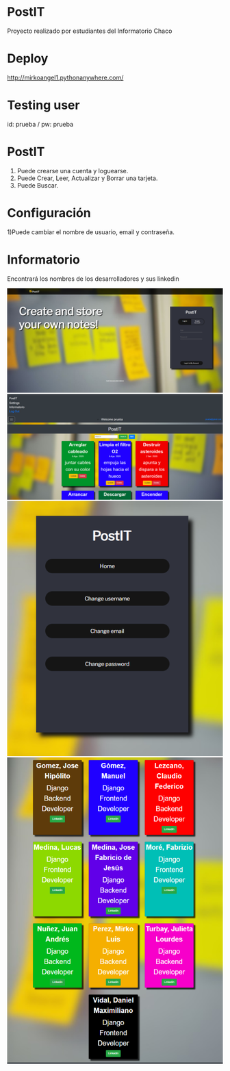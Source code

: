 # PostIT
Proyecto realizado por estudiantes del Informatorio Chaco

# Deploy
http://mirkoangel1.pythonanywhere.com/

# Testing user
id: prueba /
pw: prueba

# PostIT
1) Puede crearse una cuenta y loguearse. 
2) Puede Crear, Leer, Actualizar y Borrar una tarjeta. 
3) Puede Buscar. 

# Configuración
1)Puede cambiar el nombre de usuario, email y contraseña.

# Informatorio
Encontrará los nombres de los desarrolladores y sus linkedin

![alt text](https://github.com/LucasSoftware12/PostIT/blob/master/postit1.PNG)
![alt text](https://github.com/LucasSoftware12/PostIT/blob/master/postit2.PNG)
![alt text](https://github.com/LucasSoftware12/PostIT/blob/master/postit3.PNG)
![alt text](https://github.com/LucasSoftware12/PostIT/blob/master/postit4.PNG)
